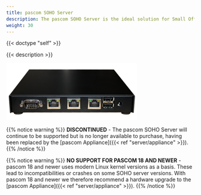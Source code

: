 ```yaml
---
title: pascom SOHO Server
description: The pascom SOHO Server is the ideal solution for Small Office Home Offices or branch offices requiring hardware.
weight: 30
---
```


{{< doctype "self"  >}}

{{< description >}}

![pascom SOHO Server](pascomSOHOserver.png)

{{% notice warning %}}
**DISCONTINUED** - The pascom SOHO Server will continue to be supported but is no longer available to purchase, having been replaced by the [pascom Appliance]({{< ref "server/appliance" >}}).
{{% /notice %}}

 
{{% notice warning %}}
**NO SUPPORT FOR PASCOM 18 AND NEWER** - pascom 18 and newer uses modern Linux kernel versions as a basis. These lead to incompatibilities or crashes on some SOHO server versions. With pascom 18 and newer we therefore recommend a hardware upgrade to the [pascom Appliance]({{< ref "server/appliance" >}}). 
{{% /notice %}}



